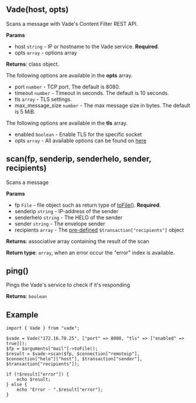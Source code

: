 ## Vade(host, opts)
Scans a message with Vade's Content Filter REST API.

**Params**

- host `string` - IP or hostname to the Vade service. **Required**.
- opts `array` - options array

**Returns**: class object.

The following options are available in the **opts** array.

- port `number` - TCP port. The default is 8080.
- timeout `number` - Timeout in seconds. The default is 10 seconds.
- tls `array` - TLS settings.
- max_message_size `number` - The max message size in bytes. The default is 5 MiB.

The following options are available in the **tls** array.

- enabled `boolean` - Enable TLS for the specific socket
- opts `array` - All available options can be found on [here](http://docs.halon.se/hsl/functions.html?highlight=tlssocket#TLSSocket)

## scan(fp, senderip, senderhelo, sender, recipients)

Scans a message

**Params**

- fp `File` - file object such as return type of [toFile()](https://docs.halon.io/hsl/functions.html#MailMessage.toFile). **Required**.
- senderip `string` - IP-address of the sender
- senderhelo `string` - The HELO of the sender
- sender `string` - The envelope sender
- recipients `array` - The [pre-defined](https://docs.halon.io/hsl/eodonce.html#transaction) `$transaction["recipients"]` object

**Returns**: associative array containing the result of the scan

**Return type**: `array`, when an error occur the "error" index is available.

## ping()

Pings the Vade's service to check if it's responding

**Returns**: `boolean`

## Example

```
import { Vade } from "vade";

$vade = Vade("172.16.78.25", ["port" => 8080, "tls" => ["enabled" => true]]);
$fp = $arguments["mail"]->toFile();
$result = $vade->scan($fp, $connection["remoteip"], $connection["helo"]["host"], $transaction["sender"], $transaction["recipients"]);

if (!$result["error"]) {
    echo $result;
} else {
    echo "Error - ".$result["error"];
}
```
